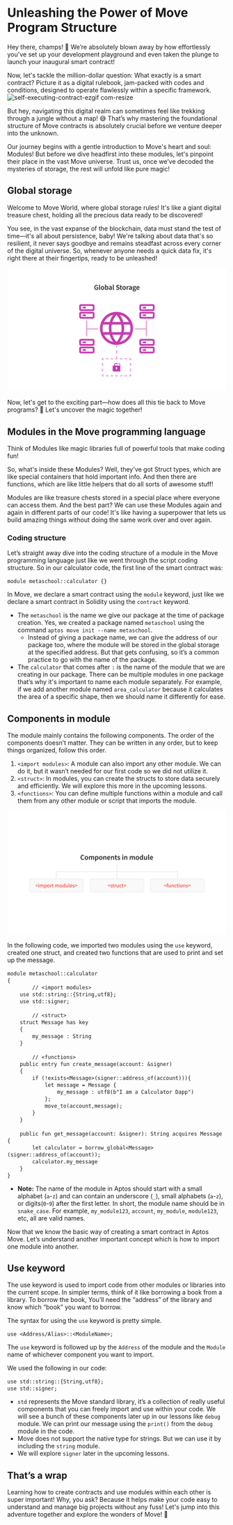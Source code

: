 # Unleashing the Power of Move Program Structure

Hey there, champs! 🌟 We’re absolutely blown away by how effortlessly you've set up your development playground and even taken the plunge to launch your inaugural smart contract! 

Now, let's tackle the million-dollar question: What exactly is a smart contract? Picture it as a digital rulebook, jam-packed with codes and conditions, designed to operate flawlessly within a specific framework.
![self-executing-contract-ezgif com-resize](https://github.com/0xmetaschool/Learning-Projects/assets/130544719/e111de0d-9287-40e4-b1b9-502211fbd0e8)


But hey, navigating this digital realm can sometimes feel like trekking through a jungle without a map! 😅 That’s why mastering the foundational structure of Move contracts is absolutely crucial before we venture deeper into the unknown.

Our journey begins with a gentle introduction to Move's heart and soul: Modules!  But before we dive headfirst into these modules, let's pinpoint their place in the vast Move universe. Trust us, once we’ve decoded the mysteries of storage, the rest will unfold like pure magic! 

## Global storage

Welcome to Move World, where global storage rules! It's like a giant digital treasure chest, holding all the precious data ready to be discovered!

You see, in the vast expanse of the blockchain, data must stand the test of time—it's all about persistence, baby! We're talking about data that's so resilient, it never says goodbye and remains steadfast across every corner of the digital universe. So, whenever anyone needs a quick data fix, it's right there at their fingertips, ready to be unleashed!

![Global storage.jpg](https://github.com/0xmetaschool/Learning-Projects/blob/main/assests_for_all/aptos-c2-building-on-aptos-assets/Unleashing%20the%20Power%20of%20Move%20Program%20Structure/Global_storage.jpg?raw=true)

Now, let's get to the exciting part—how does all this tie back to Move programs? 🚀 Let's uncover the magic together!

## Modules in the Move programming language

Think of Modules like magic libraries full of powerful tools that make coding fun!

So, what's inside these Modules? Well, they've got Struct types, which are like special containers that hold important info. And then there are functions, which are like little helpers that do all sorts of awesome stuff!

Modules are like treasure chests stored in a special place where everyone can access them. And the best part? We can use these Modules again and again in different parts of our code! It's like having a superpower that lets us build amazing things without doing the same work over and over again.

### Coding structure

Let’s straight away dive into the coding structure of a module in the Move programming language just like we went through the script coding structure. So in our calculator code, the first line of the smart contract was:

```
module metaschool::calculator {}
```

In Move, we declare a smart contract using the `module` keyword, just like we declare a smart contract in Solidity using the `contract` keyword. 

- The `metaschool` is the name we give our package at the time of package creation. Yes, we created a package named `metaschool` using the command `aptos move init --name metaschool`.
    - Instead of giving a package name, we can give the address of our package too, where the module will be stored in the global storage at the specified address. But that gets confusing, so it’s a common practice to go with the name of the package.
- The `calculator` that comes after `:` is the name of the module that we are creating in our package. There can be multiple modules in one package that’s why it's important to name each module separately. For example, if we add another module named `area_calculator` because it calculates the area of a specific shape, then we should name it differently for ease.

## Components in module

The module mainly contains the following components. The order of the components doesn’t matter. They can be written in any order, but to keep things organized, follow this order. 

1. `<import modules>`: A module can also import any other module. We can do it, but it wasn’t needed for our first code so we did not utilize it.
2. `<struct>`: In modules, you can create the structs to store data securely and efficiently. We will explore this more in the upcoming lessons.
3. `<functions>`: You can define multiple functions within a module and call them from any other module or script that imports the module. 

![Untitled (7).png](https://github.com/0xmetaschool/Learning-Projects/blob/main/assests_for_all/aptos-c2-building-on-aptos-assets/Unleashing%20the%20Power%20of%20Move%20Program%20Structure/Untitled_(7).png?raw=true)

In the following code, we imported two modules using the `use` keyword, created one struct, and created two functions that are used to print and set up the message.

```
module metaschool::calculator
{
		// <import modules>
    use std::string::{String,utf8};
    use std::signer;

		// <struct>
    struct Message has key
    {
        my_message : String
    }

		// <functions>
    public entry fun create_message(account: &signer)
    {
        if (!exists<Message>(signer::address_of(account))){
            let message = Message {
                my_message : utf8(b"I am a Calculator Dapp")            
            };
            move_to(account,message);    
        }
    }

    public fun get_message(account: &signer): String acquires Message {
        let calculator = borrow_global<Message>(signer::address_of(account));
        calculator.my_message
    }
}
```

- **Note:** The name of the module in Aptos should start with a small alphabet (`a`-`z`) and can contain an underscore (`_`), small alphabets (`a`-`z`), or digits(`0`-`9`) after the first letter. In short, the module name should be in `snake_case`. For example, `my_module123`, `account`, `my_module`, `module123`, etc, all are valid names.

Now that we know the basic way of creating a smart contract in Aptos Move. Let’s understand another important concept which is how to import one module into another. 

## Use keyword

The use keyword is used to import code from other modules or libraries into the current scope. In simpler terms, think of it like borrowing a book from a library. To borrow the book, You’ll need the “address” of the library and know which  “book” you want to borrow.

The syntax for using the `use` keyword is pretty simple.

```
use <Address/Alias>::<ModuleName>;
```

The `use` keyword is followed up by the `Address` of the module and the `Module` name of whichever component you want to import.

We used the following in our code:

```
use std::string::{String,utf8};
use std::signer;
```

- `std` represents the Move standard library, it’s a collection of really useful components that you can freely import and use within your code. We will see a bunch of these components later up in our lessons like `debug` module. We can print our message using the `print()` from the `debug` module in the code.
- Move does not support the native type for strings. But we can use it by including the `string` module.
- We will explore `signer` later in the upcoming lessons.

## That’s a wrap

Learning how to create contracts and use modules within each other is super important! Why, you ask? Because it helps make your code easy to understand and manage big projects without any fuss! Let's jump into this adventure together and explore the wonders of Move! 🌟
